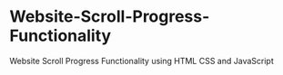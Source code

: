 # Website-Scroll-Progress-Functionality
Website Scroll Progress Functionality using HTML CSS and JavaScript
